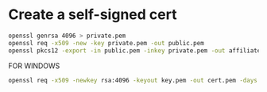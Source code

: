 # Create a self-signed cert

```sh
openssl genrsa 4096 > private.pem
openssl req -x509 -new -key private.pem -out public.pem
openssl pkcs12 -export -in public.pem -inkey private.pem -out affiliate-cert-dev.pfx
```

FOR WINDOWS
```sh
openssl req -x509 -newkey rsa:4096 -keyout key.pem -out cert.pem -days 365
```
